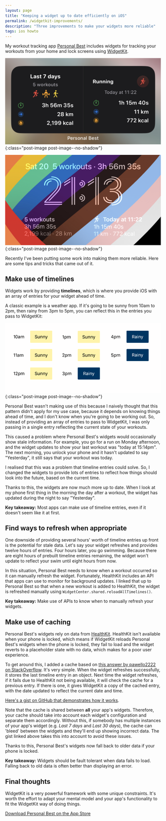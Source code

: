 ```yaml
---
layout: page
title: "Keeping a widget up to date efficiently on iOS"
permalink: /widgetkit-improvements/
description: "Three improvements to make your widgets more reliable"
tags: ios howto
---
```


My workout tracking app [Personal Best](https://getpersonalbest.com) includes widgets for tracking your workouts from your home and lock screens using [WidgetKit](https://developer.apple.com/widgets/).

![Screenshot of Personal Best's widgets](/assets/post-images/pb-widgets.jpg){:class="post-image post-image--no-shadow"}

![Screenshot of Personal Best's lock screen widgets](/assets/post-images/pb-lock-screen-widgets.jpg){:class="post-image post-image--no-shadow"}

Recently I've been putting some work into making them more reliable. Here are some tips and tricks that came out of it.

## Make use of timelines

Widgets work by providing **timelines**, which is where you provide iOS with an array of entries for your widget ahead of time.

A classic example is a weather app. If it's going to be sunny from 10am to 2pm, then rainy from 3pm to 5pm, you can reflect this in the entries you pass to WidgetKit:

![Visualisation of a weather app providing hourly timeline entries to reflect the expected weather](/assets/post-images/weather-timeline.png){:class="post-image post-image--no-shadow"}

Personal Best wasn't making use of this because I naively thought that this pattern didn't apply for my use case, because it depends on knowing things ahead of time, and I don't know when you're going to be working out. So, instead of providing an array of entries to pass to WidgetKit, I was only passing in a single entry reflecting the current state of your workouts.

This caused a problem where Personal Best's widgets would occasionally show stale information. For example, you go for a run on Monday afternoon, and the widget updates to show your last workout was "today at 15:14pm". The next morning, you unlock your phone and it hasn't updated to say "Yesterday", it still says that your workout was today.

I realised that this was a problem that timeline entries could solve. So, I changed the widgets to provide lots of entries to reflect how things should look into the future, based on the current time.

Thanks to this, the widgets are now much more up to date. When I look at my phone first thing in the morning the day after a workout, the widget has updated during the night to say "Yesterday".

**Key takeaway:** Most apps can make use of timeline entries, even if it doesn't seem like it at first.

## Find ways to refresh when appropriate

One downside of providing several hours' worth of timeline entries up front is the potential for stale data. Let's say your widget refreshes and provides twelve hours of entries. Four hours later, you go swimming. Because there are eight hours of prebuilt timeline entries remaining, the widget won't update to reflect your swim until eight hours from now.

In this situation, Personal Best needs to know when a workout occurred so it can manually refresh the widget. Fortunately, HealthKit includes an API that apps can use to monitor for background updates. I linked that up to Personal Best so that when a new workout is added to HealthKit, the widget is refreshed manually using `WidgetCenter.shared.reloadAllTimelines()`.

**Key takeaway:** Make use of APIs to know when to manually refresh your widgets.

## Make use of caching

Personal Best's widgets rely on data from [HealthKit](https://developer.apple.com/documentation/healthkit). HealthKit isn't available when your phone is locked, which means if WidgetKit reloads Personal Best's widgets when the phone is locked, they fail to load and the widget reverts to a placeholder state with no data, which makes for a poor user experience.

To get around this, I added a cache based on [this answer by pawello2222 on StackOverflow](https://stackoverflow.com/a/65764918/1011161). It's very simple. When the widget refreshes successfully, it stores the last timeline entry in an object. Next time the widget refreshes, if it fails due to HealthKit not being available, it will check the cache for a previous entry. If there is one, it gives WidgetKit a copy of the cached entry, with the date updated to reflect the current date and time.

[Here's a gist on GitHub that demonstrates how it works](https://gist.github.com/shaundon/b4b823fbcac863d24c1ebe751cc97cfc).

Note that the cache is shared between **all** your app's widgets. Therefore, your cache should take into account each widget's configuration and separate them accordingly. Without this, if somebody has multiple instances of your app's widget (e.g. _Last 7 days_ and _Last 30 days_), the cache can 'bleed' between the widgets and they'll end up showing incorrect data. The gist linked above takes this into account to avoid these issues.

Thanks to this, Personal Best's widgets now fall back to older data if your phone is locked.

**Key takeaway:** Widgets should be fault tolerant when data fails to load. Falling back to old data is often better than displaying an error.

## Final thoughts

WidgetKit is a very powerful framework with some unique constraints. It's worth the effort to adapt your mental model and your app's functionality to fit the WidgetKit way of doing things.

[Download Personal Best on the App Store](https://getpersonalbest.com)

